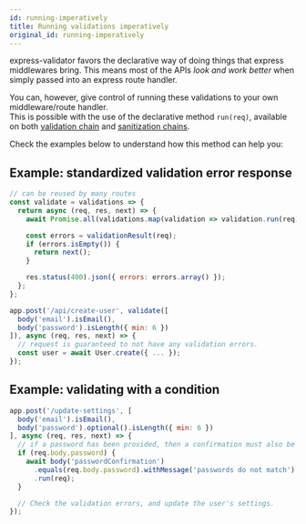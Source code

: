 ```yaml
---
id: running-imperatively
title: Running validations imperatively
original_id: running-imperatively
---
```


express-validator favors the declarative way of doing things that express middlewares bring.
This means most of the APIs _look and work better_ when simply passed into an express route handler.

You can, however, give control of running these validations to your own middleware/route handler.  
This is possible with the use of the declarative method `run(req)`, available on both
[validation chain](api-validation-chain.md#runreq) and [sanitization chains](api-sanitization-chain.md#runreq).

Check the examples below to understand how this method can help you:

## Example: standardized validation error response
```js
// can be reused by many routes
const validate = validations => {
  return async (req, res, next) => {
    await Promise.all(validations.map(validation => validation.run(req)));

    const errors = validationResult(req);
    if (errors.isEmpty()) {
      return next();
    }

    res.status(400).json({ errors: errors.array() });
  };
};

app.post('/api/create-user', validate([
  body('email').isEmail(),
  body('password').isLength({ min: 6 })
]), async (req, res, next) => {
  // request is guaranteed to not have any validation errors.
  const user = await User.create({ ... });
});
```

## Example: validating with a condition
```js
app.post('/update-settings', [
  body('email').isEmail(),
  body('password').optional().isLength({ min: 6 })
], async (req, res, next) => {
  // if a password has been provided, then a confirmation must also be provided.
  if (req.body.password) {
    await body('passwordConfirmation')
      .equals(req.body.password).withMessage('passwords do not match')
      .run(req);
  }

  // Check the validation errors, and update the user's settings.
});
```